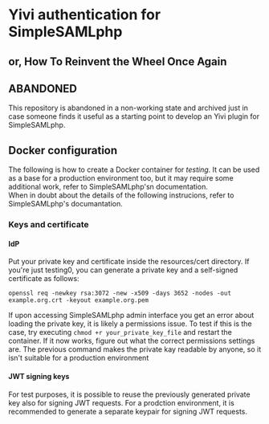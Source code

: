 # Yivi authentication for SimpleSAMLphp
## or, How To Reinvent the Wheel Once Again

## ABANDONED
This repository is abandoned in a non-working state and archived just in case someone finds it useful as a starting point to develop an Yivi plugin for SimpleSAMLphp.

## Docker configuration
The following is how to create a Docker container for *testing*. It can be used as a base for a production environment too, but it may require some additional work, refer to SimpleSAMLphp'sn documentation.  
When in doubt about the details of the following instrucions, refer to SimpleSAMLphp's documantation.

### Keys and certificate
#### IdP
Put your private key and certificate inside the resources/cert directory. If you're just testing0, you can generate a private key and a self-signed certificate as follows:

`openssl req -newkey rsa:3072 -new -x509 -days 3652 -nodes -out example.org.crt -keyout example.org.pem`

If upon accessing SimpleSAMLphp admin interface you get an error about loading the private key, it is likely a permissions issue. To test if this is the case, try executing `chmod +r your_private_key_file` and restart the container. If it now works, figure out what the correct permissions settings are. The previous command makes the private kay readable by anyone, so it isn't suitable for a production environment

#### JWT signing keys
For test purposes, it is possible to reuse the previously generated private key also for signing JWT requests. For a prodction environment, it is recommended to generate 
a separate keypair for signing JWT requests.
